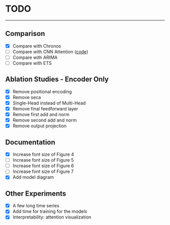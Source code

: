 # TODO
---

## Comparison
- [X] Compare with Chronos
- [ ] Compare with CNN Attention ([code](https://github.com/YangLIN1997/TCAN-IJCNN2021))
- [ ] Compare with ARIMA
- [ ] Compare with ETS

## Ablation Studies - Encoder Only
- [X] Remove positional encoding
- [X] Remove seca
- [X] Single-Head instead of Multi-Head
- [X] Remove final feedforward layer
- [X] Remove first add and norm
- [X] Remove second add and norm
- [X] Remove output projection

## Documentation
- [X] Increase font size of Figure 4
- [ ] Increase font size of Figure 5
- [ ] Increase font size of Figure 6
- [ ] Increase font size of Figure 7
- [X] Add model diagram

## Other Experiments
- [X] A few long time series
- [X] Add time for training for the models
- [X] Interpretability: attention visualization